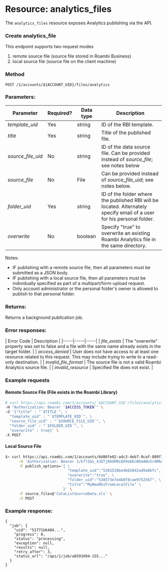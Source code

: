 # Resource:  analytics_files
The `analytics_files` resource exposes Analytics publishing via the API.


### Create analytics_file
This endpoint supports two request modes

1.  remote source file (source file stored in Roambi Business)
2.  local source file (source file on the client machine)


### Method
`POST /1/accounts/${ACCOUNT_UID}/files/analytics`


### Parameters:
| Parameter | Required? | Data type | Description |
|-----|-----|-----|-----|
| *template_uid* | Yes | string | ID of the RBI template. |
| *title* | Yes | string | Title of the published file. |
| *source_file_uid* | No | string | ID of the data source file. Can be provided instead of *source_file*; see notes below |
| *source_file* | No | File | Can be provided instead of *source_file_uid*; see notes below. |
| *folder_uid* | Yes | string | ID of the folder where the published RBI will be located. Alternately specify email of a user for his personal folder. |
| *overwrite* | No | boolean | Specify "true" to overwrite an existing Roambi Analytics file in the same directory. |

Notes:
* IF publishing with a remote source file, then all parameters must be submitted as a JSON body.
* IF publishing with a local source file, then all parameters must be individually specified as part of a multipart/form-upload request.
* Only account administrator or the personal folder's owner is allowed to publish to that personal folder.

### Returns:

Returns a background publication job.


### Error responses:

| Error Code | Description |
|-----|-----|-----|
| *file_exists* | The "overwrite" property was set to false and a file with the same name already exists in the target folder. |
| *access_denied* | User does not have access to at least one resource related to this request. This may include trying to write to a read-only destination. |
| *invalid_file_format* | The source file is not a valid Roambi Analytics source file. |
| *invalid_resource* | Specified file does not exist. |

### Example requests

#### Remote Source File (File exists in the Roambi Library)
```bash
# curl https://api.roambi.com/1/accounts/`$ACCOUNT_UID`/files/analytics \
-H "Authorization: Bearer `$ACCESS_TOKEN`" \
-d '{"title" : "`$TITLE`", \
  "template_uid" : "`$TEMPLATE_UID`", \
  "source_file_uid" : "`$SOURCE_FILE_UID`", \
  "folder_uid" : "`$FOLDER_UID`", \
  "overwrite" : true}' \
-X POST
```

#### Local Source File
```bash
$> curl https://api.roambi.com/1/accounts/6d86fe02-adc3-4eb7-9caf-889f1adf33c7/files/analytics \
      -H 'Authorization: Bearer 1/k7lSGo_4JDTjR6GM9iQX9eEKcW5m4Wu5rmMkA-TGsBk9obLtmhnRXmkyI2mE2TGVDFzZXpS8eDhDD2dzl8kYaBGEMkNAORi4TRYR7-ibkac=|ArXS6blvpbZAFH3G-PM3Gw==' \
      -F publish_options='{ \
                            "template_uid":"5201526be4b02842ad9a0bfc", \
                            "overwrite":"true", \
                            "folder_uid":"538573e7e4b0f8cae9752567", \
                            "title":"MyNewRbiFromLocalFile" \
                          }' \
      -F source_file=@'CataListSourceData.xls' \
      -X POST
```

### Example response:
```
{
  "job": {
    "uid": "51771b6484...",
    "progress": 0,
    "status": "processing",
    "exception": null,
    "results": null,
    "retry_after": 3,
    "status_url": "/api/1/job/a6593d94-155..."
  }
}
```
